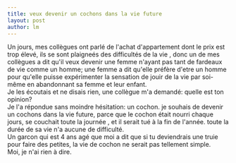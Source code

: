 ```yaml
---
title: veux devenir un cochons dans la vie future 
layout: post
author: lm
---
```

<p>Un jours, mes collègues ont parlé de l'achat d'appartement dont le prix est trop élevé, ils se sont plaigneés des difficultés de la vie , donc un de mes collègues a dit qu'il veux devenir une femme n'ayant pas tant de fardeaux de vie comme un homme; une femme a dit qu'elle préfère d'etre un homme pour qu'elle puisse expérimenter la sensation de jouir de la vie par soi-même en abandonnant sa femme et leur enfant.<br />
Je les écoutais et ne disais rien, une collègue m'a demandé: quelle est ton opinion?<br />
Je l'a répondue sans moindre hésitation: un cochon. je souhais de devenir un cochons dans la vie future, parce que le cochon était nourri chaque jours, se couchait toute la journée , et il serait tué à la fin de l'année. toute la durée de sa vie n'a aucune de difficulté.<br />
Un garcon qui est 4 ans agé que moi a dit que si tu deviendrais une truie pour faire des petites, la vie de cochon ne serait pas tellement simple.<br />
Moi, je n'ai rien à dire.</p>
